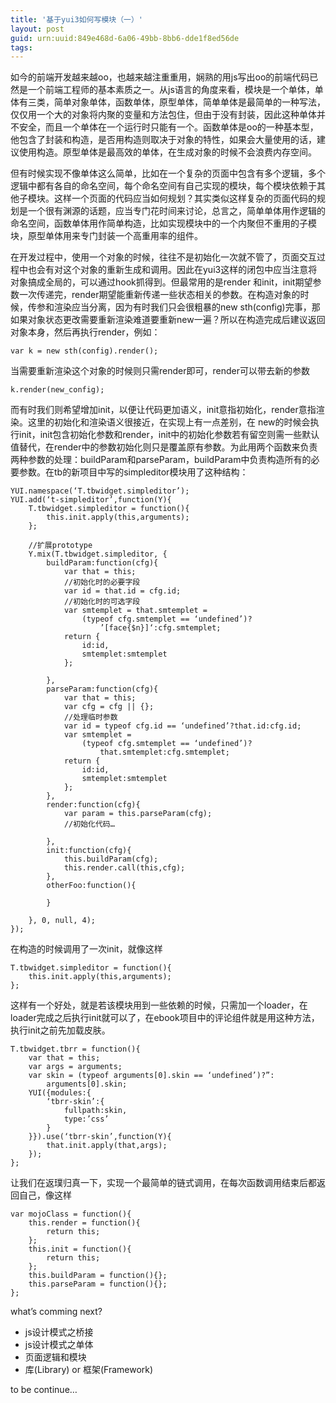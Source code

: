 ```yaml
---
title: '基于yui3如何写模块（一）'
layout: post
guid: urn:uuid:849e468d-6a06-49bb-8bb6-dde1f8ed56de
tags:
---
```


如今的前端开发越来越oo，也越来越注重重用，娴熟的用js写出oo的前端代码已然是一个前端工程师的基本素质之一。从js语言的角度来看，模块是一个单体，单体有三类，简单对象单体，函数单体，原型单体，简单单体是最简单的一种写法，仅仅用一个大的对象将内聚的变量和方法包住，但由于没有封装，因此这种单体并不安全，而且一个单体在一个运行时只能有一个。函数单体是oo的一种基本型，他包含了封装和构造，是否用构造则取决于对象的特性，如果会大量使用的话，建议使用构造。原型单体是最高效的单体，在生成对象的时候不会浪费内存空间。

但有时候实现不像单体这么简单，比如在一个复杂的页面中包含有多个逻辑，多个逻辑中都有各自的命名空间，每个命名空间有自己实现的模块，每个模块依赖于其他子模块。这样一个页面的代码应当如何规划？其实类似这样复杂的页面代码的规划是一个很有渊源的话题，应当专门花时间来讨论，总言之，简单单体用作逻辑的命名空间，函数单体用作简单构造，比如实现模块中的一个内聚但不重用的子模块，原型单体用来专门封装一个高重用率的组件。

在开发过程中，使用一个对象的时候，往往不是初始化一次就不管了，页面交互过程中也会有对这个对象的重新生成和调用。因此在yui3这样的闭包中应当注意将对象搞成全局的，可以通过hook抓得到。但最常用的是render 和init，init期望参数一次传递完，render期望能重新传递一些状态相关的参数。在构造对象的时候，传参和渲染应当分离，因为有时我们只会很粗暴的new sth(config)完事，那如果对象状态更改需要重新渲染难道要重新new一遍？所以在构造完成后建议返回对象本身，然后再执行render，例如：

	var k = new sth(config).render();

当需要重新渲染这个对象的时候则只需render即可，render可以带去新的参数

	k.render(new_config);

而有时我们则希望增加init，以便让代码更加语义，init意指初始化，render意指渲染。这里的初始化和渲染语义很接近，在实现上有一点差别，在 new的时候会执行init，init包含初始化参数和render，init中的初始化参数若有留空则需一些默认值替代，在render中的参数初始化则只是覆盖原有参数。为此用两个函数来负责两种参数的处理：buildParam和parseParam，buildParam中负责构造所有的必要参数。在tb的新项目中写的simpleditor模块用了这种结构：

	YUI.namespace(‘T.tbwidget.simpleditor’);
	YUI.add(‘t-simpleditor’,function(Y){
		T.tbwidget.simpleditor = function(){
			this.init.apply(this,arguments);
		};

		//扩展prototype
		Y.mix(T.tbwidget.simpleditor, {
			buildParam:function(cfg){
				var that = this;
				//初始化时的必要字段
				var id = that.id = cfg.id;
				//初始化时的可选字段
				var smtemplet = that.smtemplet = 
					(typeof cfg.smtemplet == ‘undefined’)?
						’[face{$n}]‘:cfg.smtemplet;
				return {
					id:id,
					smtemplet:smtemplet
				};

			},
			parseParam:function(cfg){
				var that = this;
				var cfg = cfg || {};
				//处理临时参数
				var id = typeof cfg.id == ‘undefined’?that.id:cfg.id;
				var smtemplet = 
					(typeof cfg.smtemplet == ‘undefined’)?
						that.smtemplet:cfg.smtemplet;
				return {
					id:id,
					smtemplet:smtemplet
				};
			},
			render:function(cfg){
				var param = this.parseParam(cfg);
				//初始化代码…

			},
			init:function(cfg){
				this.buildParam(cfg);
				this.render.call(this,cfg);
			},
			otherFoo:function(){

			}

		}, 0, null, 4);
	});

在构造的时候调用了一次init，就像这样

	T.tbwidget.simpleditor = function(){
		this.init.apply(this,arguments);
	};

这样有一个好处，就是若该模块用到一些依赖的时候，只需加一个loader，在loader完成之后执行init就可以了，在ebook项目中的评论组件就是用这种方法，执行init之前先加载皮肤。

	T.tbwidget.tbrr = function(){
		var that = this;
		var args = arguments;
		var skin = (typeof arguments[0].skin == ‘undefined’)?”:
			arguments[0].skin;
		YUI({modules:{
			‘tbrr-skin’:{
				fullpath:skin,
				type:’css’
			}
		}}).use(‘tbrr-skin’,function(Y){
			that.init.apply(that,args);
		});
	};

让我们在返璞归真一下，实现一个最简单的链式调用，在每次函数调用结束后都返回自己，像这样

	var mojoClass = function(){
		this.render = function(){
			return this;
		};
		this.init = function(){
			return this;
		};
		this.buildParam = function(){};
		this.parseParam = function(){};
	};

what’s comming next?

- js设计模式之桥接
- js设计模式之单体
- 页面逻辑和模块
- 库(Library) or 框架(Framework)

to be continue…
